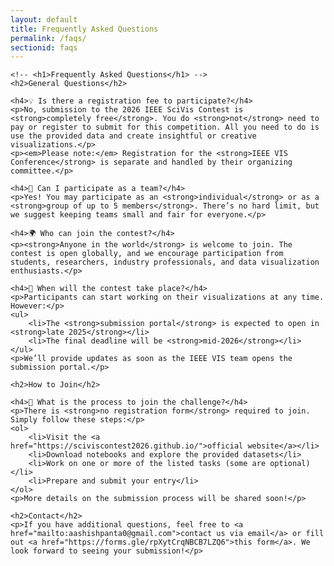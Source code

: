 ```yaml
---
layout: default
title: Frequently Asked Questions
permalink: /faqs/
sectionid: faqs
---
```


<div class="container">

    <!-- <h1>Frequently Asked Questions</h1> -->
    <h2>General Questions</h2>

    <h4>💡 Is there a registration fee to participate?</h4>
    <p>No, submission to the 2026 IEEE SciVis Contest is <strong>completely free</strong>. You do <strong>not</strong> need to pay or register to submit for this competition. All you need to do is use the provided data and create insightful or creative visualizations.</p>
    <p><em>Please note:</em> Registration for the <strong>IEEE VIS Conference</strong> is separate and handled by their organizing committee.</p>

    <h4>👥 Can I participate as a team?</h4>
    <p>Yes! You may participate as an <strong>individual</strong> or as a <strong>group of up to 5 members</strong>. There’s no hard limit, but we suggest keeping teams small and fair for everyone.</p>

    <h4>🌍 Who can join the contest?</h4>
    <p><strong>Anyone in the world</strong> is welcome to join. The contest is open globally, and we encourage participation from students, researchers, industry professionals, and data visualization enthusiasts.</p>

    <h4>📅 When will the contest take place?</h4>
    <p>Participants can start working on their visualizations at any time. However:</p>
    <ul>
        <li>The <strong>submission portal</strong> is expected to open in <strong>late 2025</strong></li>
        <li>The final deadline will be <strong>mid-2026</strong></li>
    </ul>
    <p>We’ll provide updates as soon as the IEEE VIS team opens the submission portal.</p>

    <h2>How to Join</h2>

    <h4>📝 What is the process to join the challenge?</h4>
    <p>There is <strong>no registration form</strong> required to join. Simply follow these steps:</p>
    <ol>
        <li>Visit the <a href="https://sciviscontest2026.github.io/">official website</a></li>
        <li>Download notebooks and explore the provided datasets</li>
        <li>Work on one or more of the listed tasks (some are optional)</li>
        <li>Prepare and submit your entry</li>
    </ol>
    <p>More details on the submission process will be shared soon!</p>

    <h2>Contact</h2>
    <p>If you have additional questions, feel free to <a href="mailto:aashishpanta0@gmail.com">contact us via email</a> or fill out <a href="https://forms.gle/rpXytCrqNBCB7LZQ6">this form</a>. We look forward to seeing your submission!</p>

</div>
